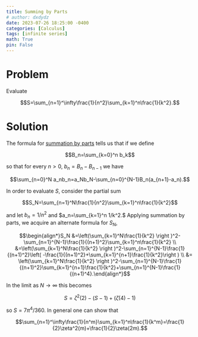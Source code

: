 ```yaml
---
title: Summing by Parts
# author: dxdydz
date: 2023-07-26 18:25:00 -0400
categories: [Calculus]
tags: [infinite series]
math: True
pin: False
---
```


# Problem

Evaluate

$$S=\sum_{n=1}^\infty\frac{1}{n^2}\sum_{k=1}^n\frac{1}{k^2}.$$

# Solution

The formula for [summation by parts](https://en.wikipedia.org/wiki/Summation_by_parts) tells us that if we define

$$B_n=\sum_{k=0}^n b_k$$

so that for every $n>0$, $b_n=B_n-B_{n-1}$ we have

$$\sum_{n=0}^N a_nb_n=a_Nb_N-\sum_{n=0}^{N-1}B_n(a_{n+1}-a_n).$$

In order to evaluate $S$, consider the partial sum

$$S_N=\sum_{n=1}^N\frac{1}{n^2}\sum_{k=1}^n\frac{1}{k^2}$$

and let $b_n=1/n^2$ and $a_n=\sum_{k=1}^n 1/k^2.$ Applying summation by parts, we acquire an alternate formula for $S_N$,

$$\begin{align*}S_N &=\left(\sum_{k=1}^N\frac{1}{k^2} \right )^2-\sum_{n=1}^{N-1}\frac{1}{(n+1)^2}\sum_{k=1}^n\frac{1}{k^2} \\  &=\left(\sum_{k=1}^N\frac{1}{k^2} \right )^2-\sum_{n=1}^{N-1}\frac{1}{(n+1)^2}\left( -\frac{1}{(n+1)^2}+\sum_{k=1}^{n+1}\frac{1}{k^2}\right ) \\ &= \left(\sum_{k=1}^N\frac{1}{k^2} \right )^2-\sum_{n=1}^{N-1}\frac{1}{(n+1)^2}\sum_{k=1}^{n+1}\frac{1}{k^2}+\sum_{n=1}^{N-1}\frac{1}{(n+1)^4}.\end{align*}$$

In the limit as $N\to\infty$ this becomes

$$S=\zeta^2(2)-(S-1)+(\zeta(4)-1)$$

so $S=7\pi^4/360.$ In general one can show that

$$\sum_{n=1}^\infty\frac{1}{n^m}\sum_{k=1}^n\frac{1}{k^m}=\frac{1}{2}\zeta^2(m)+\frac{1}{2}\zeta(2m).$$
